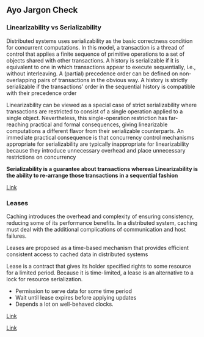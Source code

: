 ## Ayo Jargon Check

### Linearizability vs Serializability

Distributed systems uses serializability as the basic correctness condition for concurrent computations. In this model, a transaction is a thread of control that applies a finite sequence of primitive operations to a set of objects shared with other transactions. A history is serializable if it is equivalent to one in which transactions appear to execute sequentially, i.e., without interleaving. A (partial) precedence order can be defined on non-overlapping pairs of transactions in the obvious way. A history is strictly serializable if the transactions’ order in the sequential history is compatible with their precedence order

Linearizability can be viewed as a special case of strict serializability where transactions are restricted to consist of a single operation applied to a single object. Nevertheless, this single-operation restriction has far-reaching practical and formal consequences, giving linearizable computations a different flavor from their serializable counterparts. An immediate practical consequence is that concurrency control mechanisms appropriate for serializability are typically inappropriate for linearizability because they introduce unnecessary overhead and place unnecessary restrictions on concurrency

**Serializability is a guarantee about transactions whereas Linearizability is the ability to re-arrange those transactions in a sequential fashion**

[Link](https://accelazh.github.io/storage/Linearizability-Vs-Serializability-And-Distributed-Transactions-Copy)


### Leases

Caching introduces the overhead and complexity of ensuring consistency, reducing some of its performance benefits. In a distributed system, caching must deal with the additional complications of communication and host failures.

Leases are proposed as a time-based mechanism that provides efficient consistent access to cached data in distributed systems

Lease is a contract that gives its holder specified rights to some resource for a limited period. Because it is time-limited, a lease is an alternative to a lock for resource serialization.

- Permission to serve data for some time period
- Wait until lease expires before applying updates
- Depends a lot on well-behaved clocks.


[Link](https://blog.acolyer.org/2014/10/31/leases-an-efficient-fault-tolerant-mechanism-for-distributed-file-cache-consistency/)

[Link](https://zhu45.org/posts/2018/Mar/07/cache-lease-consistency-invalidation/)

